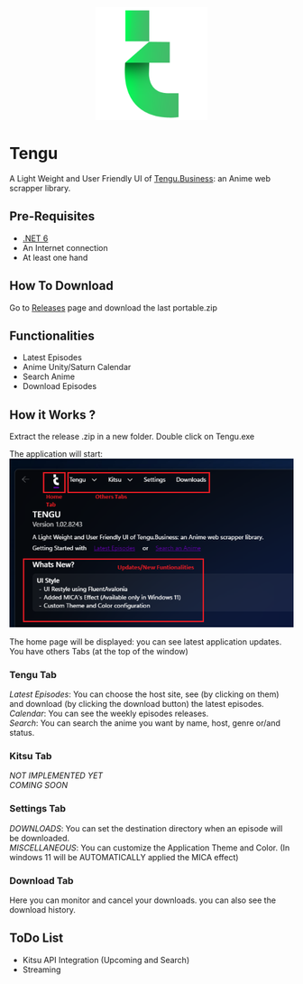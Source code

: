 <p align="center">
 <img src="/Tengu/Assets/tengu.png" width="200" height="200" />
</p>

# Tengu
A Light Weight and User Friendly UI of [Tengu.Business](https://github.com/giuseppeSalerno10/Tengu.Business): an Anime web scrapper library.

## Pre-Requisites
 - [.NET 6](https://dotnet.microsoft.com/en-us/download/dotnet/6.0)
 - An Internet connection
 - At least one hand

## How To Download
Go to [Releases](https://github.com/davidepavani/Tengu/releases) page and download the last portable.zip

## Functionalities
 - Latest Episodes
 - Anime Unity/Saturn Calendar
 - Search Anime
 - Download Episodes

## How it Works ?

Extract the release .zip in a new folder.
Double click on Tengu.exe

The application will start:<br/>
![](/Tengu.Assets/HowTo1.png)

The home page will be displayed: you can see latest application updates.<br/>
You have others Tabs (at the top of the window)

### Tengu Tab
*Latest Episodes*: You can choose the host site, see (by clicking on them) and download (by clicking the download button) the latest episodes.<br/>
*Calendar*: You can see the weekly episodes releases.<br/>
*Search*: You can search the anime you want by name, host, genre or/and status. 

### Kitsu Tab
*NOT IMPLEMENTED YET*<br/>
*COMING SOON*

### Settings Tab
*DOWNLOADS*: You can set the destination directory when an episode will be downloaded.<br/>
*MISCELLANEOUS*: You can customize the Application Theme and Color. (In windows 11 will be AUTOMATICALLY applied the MICA effect)

### Download Tab
Here you can monitor and cancel your downloads.
you can also see the download history.

## ToDo List
 - Kitsu API Integration (Upcoming and Search)
 - Streaming
